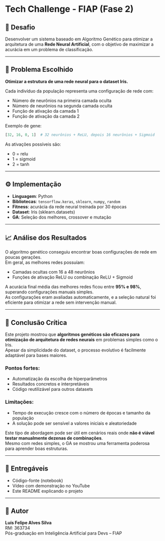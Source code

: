 
# Tech Challenge - FIAP (Fase 2)

## 🎯 Desafio
Desenvolver um sistema baseado em Algoritmo Genético para otimizar a arquitetura de uma **Rede Neural Artificial**, com o objetivo de maximizar a acurácia em um problema de classificação.

---

## 🧪 Problema Escolhido
**Otimizar a estrutura de uma rede neural para o dataset Iris.**

Cada indivíduo da população representa uma configuração de rede com:
- Número de neurônios na primeira camada oculta
- Número de neurônios na segunda camada oculta
- Função de ativação da camada 1
- Função de ativação da camada 2

Exemplo de gene:
```python
[32, 16, 0, 1]  # 32 neurônios + ReLU, depois 16 neurônios + Sigmoid
```

As ativações possíveis são:
- 0 = relu
- 1 = sigmoid
- 2 = tanh

---

## ⚙️ Implementação

- **Linguagem**: Python
- **Bibliotecas**: `tensorflow.keras`, `sklearn`, `numpy`, `random`
- **Fitness**: acurácia da rede neural treinada por 30 épocas
- **Dataset**: Iris (sklearn.datasets)
- **GA**: Seleção dos melhores, crossover e mutação

---

## 📈 Análise dos Resultados

O algoritmo genético conseguiu encontrar boas configurações de rede em poucas gerações.  
Em geral, as melhores redes possuíam:
- Camadas ocultas com 16 a 48 neurônios
- Funções de ativação ReLU ou combinação ReLU + Sigmoid

A acurácia final média das melhores redes ficou entre **95% e 98%**, superando configurações manuais simples.  
As configurações eram avaliadas automaticamente, e a seleção natural foi eficiente para otimizar a rede sem intervenção manual.

---

## 🧠 Conclusão Crítica

Este projeto mostrou que **algoritmos genéticos são eficazes para otimização de arquitetura de redes neurais** em problemas simples como o Iris.  
Apesar da simplicidade do dataset, o processo evolutivo é facilmente adaptável para bases maiores.

### Pontos fortes:
- Automatização da escolha de hiperparâmetros
- Resultados concretos e interpretáveis
- Código reutilizável para outros datasets

### Limitações:
- Tempo de execução cresce com o número de épocas e tamanho da população
- A solução pode ser sensível a valores iniciais e aleatoriedade

Este tipo de abordagem pode ser útil em cenários reais onde **não é viável testar manualmente dezenas de combinações**.  
Mesmo com redes simples, o GA se mostrou uma ferramenta poderosa para aprender boas estruturas.

---

## 📁 Entregáveis
- Código-fonte (notebook)
- Vídeo com demonstração no YouTube
- Este README explicando o projeto

---

## 👤 Autor
**Luís Felipe Alves Silva**  
RM: 363734  
Pós-graduação em Inteligência Artificial para Devs – FIAP
